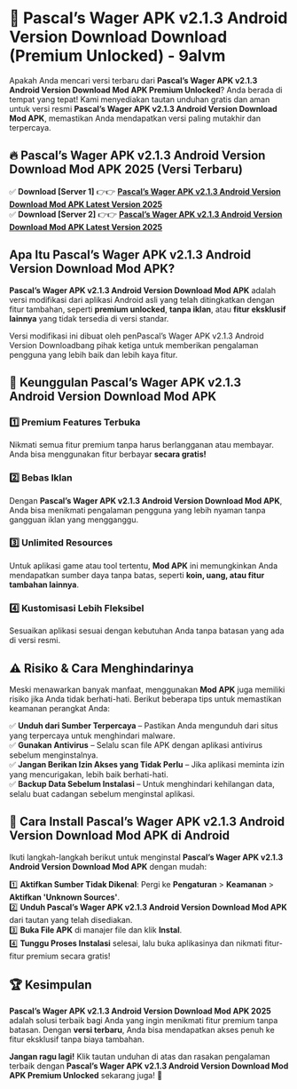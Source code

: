 # 🎯 Pascal’s Wager APK v2.1.3 Android Version Download  Download (Premium Unlocked) -  9alvm

Apakah Anda mencari versi terbaru dari **Pascal’s Wager APK v2.1.3 Android Version Download Mod APK Premium Unlocked**? Anda berada di tempat yang tepat! Kami menyediakan tautan unduhan gratis dan aman untuk versi resmi **Pascal’s Wager APK v2.1.3 Android Version Download Mod APK**, memastikan Anda mendapatkan versi paling mutakhir dan terpercaya.

## 🔥 Pascal’s Wager APK v2.1.3 Android Version Download Mod APK 2025 (Versi Terbaru)

✅ **Download [Server 1]** 👉👉 [**Pascal’s Wager APK v2.1.3 Android Version Download Mod APK Latest Version 2025**](https://momento.my/?title=Pascal’s_Wager_APK_v2.1.3_Android_Version_Download)  
✅ **Download [Server 2]** 👉👉 [**Pascal’s Wager APK v2.1.3 Android Version Download Mod APK Latest Version 2025**](https://momento.my/?title=Pascal’s_Wager_APK_v2.1.3_Android_Version_Download)  

## Apa Itu Pascal’s Wager APK v2.1.3 Android Version Download Mod APK?

**Pascal’s Wager APK v2.1.3 Android Version Download Mod APK** adalah versi modifikasi dari aplikasi Android asli yang telah ditingkatkan dengan fitur tambahan, seperti **premium unlocked**, **tanpa iklan**, atau **fitur eksklusif lainnya** yang tidak tersedia di versi standar.

Versi modifikasi ini dibuat oleh penPascal’s Wager APK v2.1.3 Android Version Downloadbang pihak ketiga untuk memberikan pengalaman pengguna yang lebih baik dan lebih kaya fitur.

## 🎯 Keunggulan Pascal’s Wager APK v2.1.3 Android Version Download Mod APK

### 1️⃣ Premium Features Terbuka
Nikmati semua fitur premium tanpa harus berlangganan atau membayar. Anda bisa menggunakan fitur berbayar **secara gratis!**

### 2️⃣ Bebas Iklan
Dengan **Pascal’s Wager APK v2.1.3 Android Version Download Mod APK**, Anda bisa menikmati pengalaman pengguna yang lebih nyaman tanpa gangguan iklan yang mengganggu.

### 3️⃣ Unlimited Resources
Untuk aplikasi game atau tool tertentu, **Mod APK** ini memungkinkan Anda mendapatkan sumber daya tanpa batas, seperti **koin, uang, atau fitur tambahan lainnya**.

### 4️⃣ Kustomisasi Lebih Fleksibel
Sesuaikan aplikasi sesuai dengan kebutuhan Anda tanpa batasan yang ada di versi resmi.

## ⚠️ Risiko & Cara Menghindarinya

Meski menawarkan banyak manfaat, menggunakan **Mod APK** juga memiliki risiko jika Anda tidak berhati-hati. Berikut beberapa tips untuk memastikan keamanan perangkat Anda:

✅ **Unduh dari Sumber Terpercaya** – Pastikan Anda mengunduh dari situs yang terpercaya untuk menghindari malware.  
✅ **Gunakan Antivirus** – Selalu scan file APK dengan aplikasi antivirus sebelum menginstalnya.  
✅ **Jangan Berikan Izin Akses yang Tidak Perlu** – Jika aplikasi meminta izin yang mencurigakan, lebih baik berhati-hati.  
✅ **Backup Data Sebelum Instalasi** – Untuk menghindari kehilangan data, selalu buat cadangan sebelum menginstal aplikasi.

## 📌 Cara Install Pascal’s Wager APK v2.1.3 Android Version Download Mod APK di Android

Ikuti langkah-langkah berikut untuk menginstal **Pascal’s Wager APK v2.1.3 Android Version Download Mod APK** dengan mudah:

1️⃣ **Aktifkan Sumber Tidak Dikenal**: Pergi ke **Pengaturan** > **Keamanan** > **Aktifkan 'Unknown Sources'**.  
2️⃣ **Unduh Pascal’s Wager APK v2.1.3 Android Version Download Mod APK** dari tautan yang telah disediakan.  
3️⃣ **Buka File APK** di manajer file dan klik **Instal**.  
4️⃣ **Tunggu Proses Instalasi** selesai, lalu buka aplikasinya dan nikmati fitur-fitur premium secara gratis!

## 🏆 Kesimpulan

**Pascal’s Wager APK v2.1.3 Android Version Download Mod APK 2025** adalah solusi terbaik bagi Anda yang ingin menikmati fitur premium tanpa batasan. Dengan **versi terbaru**, Anda bisa mendapatkan akses penuh ke fitur eksklusif tanpa biaya tambahan.

**Jangan ragu lagi!** Klik tautan unduhan di atas dan rasakan pengalaman terbaik dengan **Pascal’s Wager APK v2.1.3 Android Version Download Mod APK Premium Unlocked** sekarang juga! 🚀
